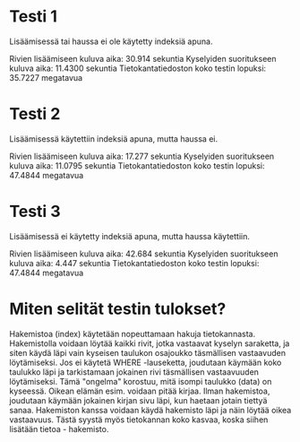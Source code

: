 
# Testi 1

Lisäämisessä tai haussa ei ole käytetty indeksiä apuna.

Rivien lisäämiseen kuluva aika: 30.914 sekuntia
Kyselyiden suoritukseen kuluva aika: 11.4300 sekuntia
Tietokantatiedoston koko testin lopuksi: 35.7227 megatavua

# Testi 2

Lisäämisessä käytettiin indeksiä apuna, mutta haussa ei.

Rivien lisäämiseen kuluva aika: 17.277 sekuntia
Kyselyiden suoritukseen kuluva aika: 11.0795 sekuntia
Tietokantatiedoston koko testin lopuksi: 47.4844 megatavua

# Testi 3

Lisäämisessä ei käytetty indeksiä apuna, mutta haussa käytettiin.

Rivien lisäämiseen kuluva aika: 42.684 sekuntia
Kyselyiden suoritukseen kuluva aika: 4.447 sekuntia
Tietokantatiedoston koko testin lopuksi: 47.4844 megatavua

# Miten selität testin tulokset?

Hakemistoa (index) käytetään nopeuttamaan hakuja tietokannasta. Hakemistolla voidaan löytää kaikki rivit, jotka vastaavat kyselyn saraketta, ja siten käydä läpi vain kyseisen taulukon osajoukko täsmällisen vastaavuden löytämiseksi. Jos ei käytetä WHERE -lauseketta, joudutaan käymään koko taulukko läpi ja tarkistamaan jokainen rivi täsmällisen vastaavuuden löytämiseksi. Tämä "ongelma" korostuu, mitä isompi taulukko (data) on kyseessä. Oikean elämän esim. voidaan pitää kirjaa. Ilman hakemistoa, joudutaan käymään jokainen kirjan sivu läpi, kun haetaan jotain tiettyä sanaa. Hakemiston kanssa voidaan käydä hakemisto läpi ja näin löytää oikea vastaavuus. Tästä syystä myös tietokannan koko kasvaa, koska siihen lisätään tietoa - hakemisto.